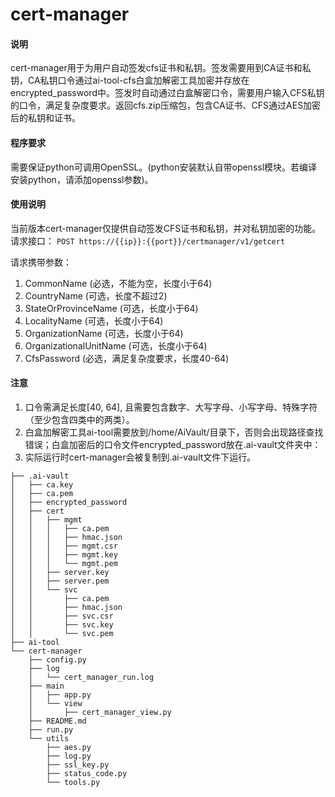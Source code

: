 # cert-manager

#### 说明
cert-manager用于为用户自动签发cfs证书和私钥。签发需要用到CA证书和私钥，CA私钥口令通过ai-tool-cfs白盒加解密工具加密并存放在encrypted_password中。签发时自动通过白盒解密口令，需要用户输入CFS私钥的口令，满足复杂度要求。返回cfs.zip压缩包，包含CA证书、CFS通过AES加密后的私钥和证书。

#### 程序要求
需要保证python可调用OpenSSL。(python安装默认自带openssl模块。若编译安装python，请添加openssl参数)。

#### 使用说明
当前版本cert-manager仅提供自动签发CFS证书和私钥，并对私钥加密的功能。
请求接口：
`POST https://{{ip}}:{{port}}/certmanager/v1/getcert`

请求携带参数：
1. CommonName (必选，不能为空，长度小于64)
2. CountryName (可选，长度不超过2)
3. StateOrProvinceName (可选，长度小于64)
4. LocalityName (可选，长度小于64)
5. OrganizationName (可选，长度小于64)
6. OrganizationalUnitName (可选，长度小于64)
7. CfsPassword (必选，满足复杂度要求，长度40-64)


#### 注意
1. 口令需满足长度[40, 64], 且需要包含数字、大写字母、小写字母、特殊字符（至少包含四类中的两类）。
2. 白盒加解密工具ai-tool需要放到/home/AiVault/目录下，否则会出现路径查找错误；白盒加密后的口令文件encrypted_password放在.ai-vault文件夹中：
3. 实际运行时cert-manager会被复制到.ai-vault文件下运行。
```
├── .ai-vault
│   ├── ca.key
│   ├── ca.pem
│   ├── encrypted_password
│   ├── cert
│   │   ├── mgmt
│   │   │   ├── ca.pem
│   │   │   ├── hmac.json
│   │   │   ├── mgmt.csr
│   │   │   ├── mgmt.key
│   │   │   └── mgmt.pem
│   │   ├── server.key
│   │   ├── server.pem
│   │   └── svc
│   │       ├── ca.pem
│   │       ├── hmac.json
│   │       ├── svc.csr
│   │       ├── svc.key
│   │       └── svc.pem
├── ai-tool
└── cert-manager
    ├── config.py
    ├── log
    │   └── cert_manager_run.log
    ├── main
    │   ├── app.py
    │   └── view
    │       ├── cert_manager_view.py
    ├── README.md
    ├── run.py
    └── utils
        ├── aes.py
        ├── log.py
        ├── ssl_key.py
        ├── status_code.py
        └── tools.py
```